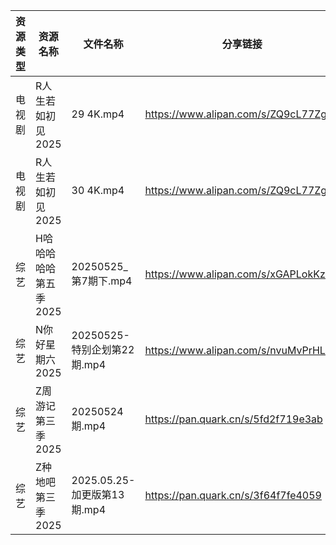 | 资源类型 | 资源名称          | 文件名称                   | 分享链接                                 | 更新时间                |
| ---- | ------------- | ---------------------- | ------------------------------------ | ------------------- |
| 电视剧  | R人生若如初见2025   | 29 4K.mp4              | https://www.alipan.com/s/ZQ9cL77ZgpR | 2025-05-25 08:05:29 |
| 电视剧  | R人生若如初见2025   | 30 4K.mp4              | https://www.alipan.com/s/ZQ9cL77ZgpR | 2025-05-25 08:05:29 |
| 综艺   | H哈哈哈哈哈第五季2025 | 20250525_第7期下.mp4      | https://www.alipan.com/s/xGAPLokKzoj | 2025-05-25 14:05:58 |
| 综艺   | N你好星期六2025    | 20250525-特别企划第22期.mp4  | https://www.alipan.com/s/nvuMvPrHLGa | 2025-05-25 15:06:05 |
| 综艺   | Z周游记第三季2025   | 20250524期.mp4          | https://pan.quark.cn/s/5fd2f719e3ab  | 2025-05-25 01:27:31 |
| 综艺   | Z种地吧第三季2025   | 2025.05.25-加更版第13期.mp4 | https://pan.quark.cn/s/3f64f7fe4059  | 2025-05-25 16:29:04 |
